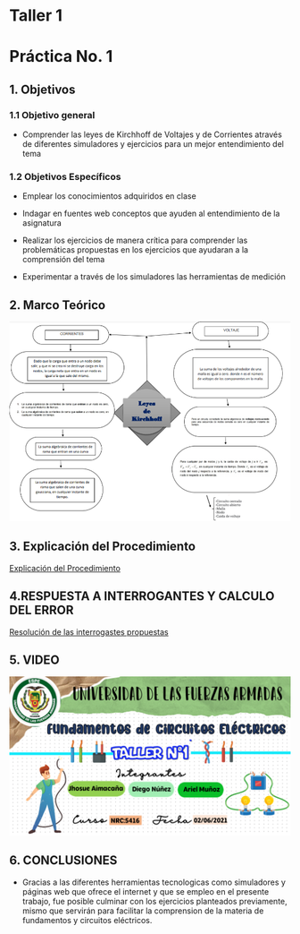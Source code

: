 # Taller 1

# Práctica No. 1

## **1. Objetivos**

### **1.1 Objetivo general**

* Comprender las leyes de Kirchhoff de Voltajes y  de Corrientes através de diferentes simuladores y ejercicios para un mejor entendimiento del tema 

### **1.2 Objetivos Específicos**

* Emplear los conocimientos adquiridos en clase 

* Indagar en fuentes web conceptos que ayuden al entendimiento de la asignatura 

* Realizar los ejercicios de manera crítica para comprender las problemáticas propuestas en los ejercicios que ayudaran a la comprensión del tema 

* Experimentar a través de los simuladores las herramientas de medición

## 2. Marco Teórico

![](https://github.com/Jhosu115/Taller/blob/main/imagen_2021-06-01_220100.png)

## 3. Explicación del Procedimiento

[Explicación del Procedimiento](https://github.com/Jhosu115/Taller/blob/main/EXPLICACIÓN%20DEL%20PROCEDIMIENTO.pdf)

## 4.RESPUESTA A INTERROGANTES Y CALCULO DEL ERROR

[Resolución de las interrogastes propuestas](https://github.com/Jhosu115/Taller/blob/main/Variables.pdf)

## 5. VIDEO

[![Video Del Simulador](https://github.com/Jhosu115/Taller/blob/main/Diapositiva1%20(1).PNG)](https://youtu.be/e4x5IgEhtTo)

## 6. CONCLUSIONES

* Gracias a las diferentes herramientas tecnologicas como simuladores y páginas web que ofrece el internet y que se empleo en el presente trabajo, fue posible culminar con los ejercicios planteados previamente, mismo que servirán para facilitar la comprension de la materia de fundamentos y circuitos eléctricos.







